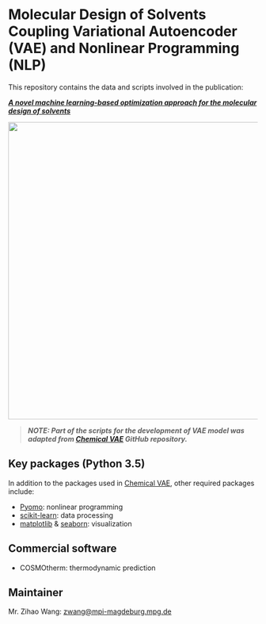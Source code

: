 # Molecular Design of Solvents Coupling Variational Autoencoder (VAE) and Nonlinear Programming (NLP)


This repository contains the data and scripts involved in the publication:

***[A novel machine learning-based optimization approach for the molecular design of solvents](https://doi.org/10.1016/B978-0-323-95879-0.50247-2)***

<img src="https://github.com/zwang1995/solvent-VAE-NLP/blob/main/solvent-VAE-NLP.png" width="600">

> ***NOTE: Part of the scripts for the development of VAE model was adapted from [Chemical VAE](https://github.com/aspuru-guzik-group/chemical_vae) GitHub repository.***

## Key packages (Python 3.5)
In addition to the packages used in [Chemical VAE](https://github.com/aspuru-guzik-group/chemical_vae), other required packages include:
* [Pyomo](http://www.pyomo.org/): nonlinear programming
* [scikit-learn](https://scikit-learn.org/stable/): data processing
* [matplotlib](https://matplotlib.org/) & [seaborn](https://seaborn.pydata.org/): visualization

## Commercial software
* COSMOtherm: thermodynamic prediction

## Maintainer
Mr. Zihao Wang: zwang@mpi-magdeburg.mpg.de
